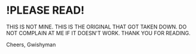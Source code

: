 # !PLEASE READ!
THIS IS NOT MINE.
THIS IS THE ORIGINAL THAT GOT TAKEN DOWN.
DO NOT COMPLAIN AT ME IF IT DOESN'T WORK.
THANK YOU FOR READING.

Cheers,
Gwishyman
